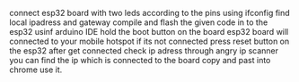 connect esp32 board with two leds according to the pins
using ifconfig find local ipadress and gateway
compile and flash the given code in to the esp32 usinf arduino IDE hold the boot button on the board
esp32 board will connected to your mobile hotspot if its not connected press reset button on the esp32
after get connected check ip adress through angry ip scanner you can find the ip which is connected to the board copy and past into chrome use it.
